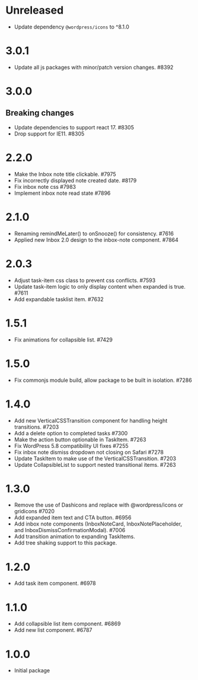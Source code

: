 # Unreleased

-   Update dependency `@wordpress/icons` to ^8.1.0

# 3.0.1

-   Update all js packages with minor/patch version changes. #8392

# 3.0.0

## Breaking changes

-   Update dependencies to support react 17. #8305
-   Drop support for IE11. #8305

# 2.2.0
-   Make the Inbox note title clickable. #7975
-   Fix incorrectly displayed note created date. #8179
-   Fix inbox note css #7983
-   Implement inbox note read state #7896

# 2.1.0

-   Renaming remindMeLater() to onSnooze() for consistency. #7616
-   Applied new Inbox 2.0 design to the inbox-note component. #7864

# 2.0.3

-   Adjust task-item css class to prevent css conflicts. #7593
-   Update task-item logic to only display content when expanded is true. #7611
-   Add expandable tasklist item. #7632

# 1.5.1

-   Fix animations for collapsible list. #7429

# 1.5.0

-   Fix commonjs module build, allow package to be built in isolation. #7286

# 1.4.0

-   Add new VerticalCSSTransition component for handling height transitions. #7203
-   Add a delete option to completed tasks #7300
-   Make the action button optionable in TaskItem. #7263
-   Fix WordPress 5.8 compatibility UI fixes #7255
-   Fix inbox note dismiss dropdown not closing on Safari #7278
-   Update TaskItem to make use of the VerticalCSSTransition. #7203
-   Update CollapsibleList to support nested transitional items. #7263

# 1.3.0

-   Remove the use of Dashicons and replace with @wordpress/icons or gridicons #7020
-   Add expanded item text and CTA button. #6956
-   Add inbox note components (InboxNoteCard, InboxNotePlaceholder, and InboxDismissConfirmationModal). #7006
-   Add transition animation to expanding TaskItems.
-   Add tree shaking support to this package.

# 1.2.0

-   Add task item component. #6978

# 1.1.0

-   Add collapsible list item component. #6869
-   Add new list component. #6787

# 1.0.0

-   Initial package
